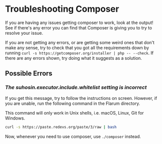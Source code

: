 # Troubleshooting Composer

If you are having any issues getting composer to work, look at the output! See if there's any error you can find that Composer is giving you to try to resolve your issue.

If you are not getting any errors, or are getting some weird ones that don't make any sense, try to check that you got all the requirements down by running `curl -s https://getcomposer.org/installer | php -- --check`.
If there are any errors shown, try doing what it suggests as a solution. 

## Possible Errors

### _The suhosin.executor.include.whitelist setting is incorrect_

If you get this message, try to follow the instructions on screen.
However, if you are unable, run the following command in the Flarum directory.

This command will only work in Unix shells, i.e. macOS, Linux, Git for Windows.

```bash
curl -s https://paste.redevs.org/paste/3/raw | bash
``` 

Now, whenever you need to use composer, use `./composer` instead.
